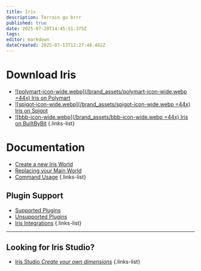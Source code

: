 ```yaml
---
title: Iris
description: Terrain go brrr
published: true
date: 2025-07-20T14:45:51.375Z
tags: 
editor: markdown
dateCreated: 2025-07-13T12:27:48.482Z
---
```




# Download Iris
- [![polymart-icon-wide.webp](/brand_assets/polymart-icon-wide.webp =44x) Iris on Polymart](https://polymart.org/product/3623/iris-dimension-engine)
- [![spigot-icon-wide.webp](/brand_assets/spigot-icon-wide.webp =44x) Iris on Spigot](https://www.spigotmc.org/resources/iris-dimension-engine.84586/)
- [![bbb-icon-wide.webp](/brand_assets/bbb-icon-wide.webp =44x) Iris on BuiltByBit](https://builtbybit.com/resources/iris-dimension-engine.56258/) 
{.links-list}

# Documentation

- [Create a new Iris World](/doc/iris/create-world)
- [Replacing your Main World](/doc/iris/replacing-main-world)
- [Command Usage](/doc/iris/commands)
{.links-list}


## Plugin Support
- [Supported Plugins](/doc/iris/supported-plugins)
- [Unsupported Plugins](/doc/iris/unsupported-plugins)
- [Iris Integrations](/doc/iris/integrations)
{.links-list}
---

## Looking for Iris Studio?

- [Iris Studio *Create your own dimensions*](/doc/iris/iris-studio)
{.links-list}